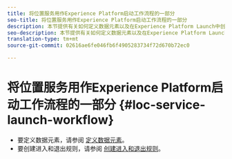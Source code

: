 ```yaml
---
title: 将位置服务用作Experience Platform启动工作流程的一部分
seo-title: 将位置服务用作Experience Platform启动工作流程的一部分
description: 本节提供有关如何定义数据元素以及在Experience Platform Launch中创建可与位置服务一起使用的进入和退出规则的信息。
seo-description: 本节提供有关如何定义数据元素以及在Experience Platform Launch中创建可与位置服务一起使用的进入和退出规则的信息
translation-type: tm+mt
source-git-commit: 02616ae6fe046fb6f4905283734f72d670b72ec0

---
```



# 将位置服务用作Experience Platform启动工作流程的一部分 {#loc-service-launch-workflow}

* 要定义数据元素，请参阅 [定义数据元素](/help/use-places-launch-workflow/define-data-elements.md)。
* 要创建进入和退出规则，请参阅 [创建进入和退出规则](/help/use-places-launch-workflow/create-rule-places-property.md)。